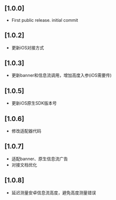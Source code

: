 ## [1.0.0]
- First public release. initial commit 


## [1.0.2]
- 更新iOS对接方式

## [1.0.3]
- 更新banner和信息流调用，增加高度入参(iOS需要传)

## [1.0.5]
- 更新iOS原生SDK版本号

## [1.0.6]
- 修改适配器代码

## [1.0.7]
- 适配banner、原生信息流广告
- 对接文档优化

## [1.0.8]
- 延迟测量安卓信息流高度，避免高度测量错误